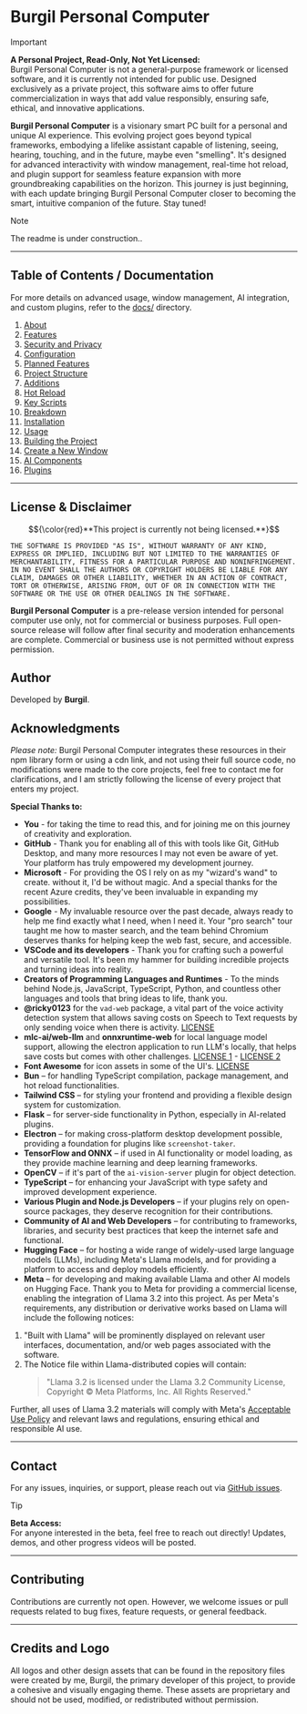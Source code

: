 # Burgil Personal Computer

> [!IMPORTANT]
> **A Personal Project, Read-Only, Not Yet Licensed:**  
> Burgil Personal Computer is not a general-purpose framework or licensed software, and it is currently not intended for public use. Designed exclusively as a private project, this software aims to offer future commercialization in ways that add value responsibly, ensuring safe, ethical, and innovative applications.

**Burgil Personal Computer** is a visionary smart PC built for a personal and unique AI experience. This evolving project goes beyond typical frameworks, embodying a lifelike assistant capable of listening, seeing, hearing, touching, and in the future, maybe even "smelling". It's designed for advanced interactivity with window management, real-time hot reload, and plugin support for seamless feature expansion with more groundbreaking capabilities on the horizon. This journey is just beginning, with each update bringing Burgil Personal Computer closer to becoming the smart, intuitive companion of the future. Stay tuned!

> [!NOTE]
> The readme is under construction..

---

## Table of Contents / Documentation

For more details on advanced usage, window management, AI integration, and custom plugins, refer to the [docs/](docs/) directory.

1. [About](docs/about.md)
2. [Features](docs/features.md)
3. [Security and Privacy](docs/security-and-privacy.md)
4. [Configuration](docs/configuration.md)
5. [Planned Features](docs/planned-features.md)
6. [Project Structure](docs/project-structure.md)
7. [Additions](docs/additions.md)
8. [Hot Reload](docs/hotreload.md)
9. [Key Scripts](docs/key-scripts.md)
10. [Breakdown](docs/breakdown.md)
11. [Installation](docs/installation.md)
12. [Usage](docs/usage.md)
13. [Building the Project](docs/building.md)
14. [Create a New Window](docs/new-window.md)
15. [AI Components](docs/ai-components.md)
16. [Plugins](docs/plugins.md)

---

## License & Disclaimer

$${\color{red}**This project is currently not being licensed.**}$$

```text
THE SOFTWARE IS PROVIDED "AS IS", WITHOUT WARRANTY OF ANY KIND, EXPRESS OR IMPLIED, INCLUDING BUT NOT LIMITED TO THE WARRANTIES OF MERCHANTABILITY, FITNESS FOR A PARTICULAR PURPOSE AND NONINFRINGEMENT. IN NO EVENT SHALL THE AUTHORS OR COPYRIGHT HOLDERS BE LIABLE FOR ANY CLAIM, DAMAGES OR OTHER LIABILITY, WHETHER IN AN ACTION OF CONTRACT, TORT OR OTHERWISE, ARISING FROM, OUT OF OR IN CONNECTION WITH THE SOFTWARE OR THE USE OR OTHER DEALINGS IN THE SOFTWARE.
```

**Burgil Personal Computer** is a pre-release version intended for personal computer use only, not for commercial or business purposes. Full open-source release will follow after final security and moderation enhancements are complete. Commercial or business use is not permitted without express permission.

## Author

Developed by **Burgil**.

## Acknowledgments

*Please note:* Burgil Personal Computer integrates these resources in their npm library form or using a cdn link, and not using their full source code, no modifications were made to the core projects, feel free to contact me for clarifications, and I am strictly following the license of every project that enters my project.

**Special Thanks to:**

- **You** - for taking the time to read this, and for joining me on this journey of creativity and exploration.
- **GitHub** - Thank you for enabling all of this with tools like Git, GitHub Desktop, and many more resources I may not even be aware of yet. Your platform has truly empowered my development journey.
- **Microsoft** - For providing the OS I rely on as my "wizard's wand" to create. without it, I'd be without magic. And a special thanks for the recent Azure credits, they've been invaluable in expanding my possibilities.
- **Google** - My invaluable resource over the past decade, always ready to help me find exactly what I need, when I need it. Your "pro search" tour taught me how to master search, and the team behind Chromium deserves thanks for helping keep the web fast, secure, and accessible.
- **VSCode and its developers** - Thank you for crafting such a powerful and versatile tool. It's been my hammer for building incredible projects and turning ideas into reality.
- **Creators of Programming Languages and Runtimes** - To the minds behind Node.js, JavaScript, TypeScript, Python, and countless other languages and tools that bring ideas to life, thank you.
- **@ricky0123** for the `vad-web` package, a vital part of the voice activity detection system that allows saving costs on Speech to Text requests by only sending voice when there is activity. [LICENSE](https://github.com/ricky0123/vad/tree/master?tab=License-1-ov-file#readme)
- **mlc-ai/web-llm** and **onnxruntime-web** for local language model support, allowing the electron application to run LLM's locally, that helps save costs but comes with other challenges. [LICENSE 1](https://github.com/mlc-ai/web-llm?tab=Apache-2.0-1-ov-file#readme) - [LICENSE 2](https://github.com/Microsoft/onnxruntime?tab=MIT-1-ov-file#readme)
- **Font Awesome** for icon assets in some of the UI's. [LICENSE](https://fontawesome.com/v4/license/)
- **Bun** – for handling TypeScript compilation, package management, and hot reload functionalities.
- **Tailwind CSS** – for styling your frontend and providing a flexible design system for customization.
- **Flask** – for server-side functionality in Python, especially in AI-related plugins.
- **Electron** – for making cross-platform desktop development possible, providing a foundation for plugins like `screenshot-taker`.
- **TensorFlow and ONNX** – if used in AI functionality or model loading, as they provide machine learning and deep learning frameworks.
- **OpenCV** – if it's part of the `ai-vision-server` plugin for object detection.
- **TypeScript** – for enhancing your JavaScript with type safety and improved development experience.
- **Various Plugin and Node.js Developers** – if your plugins rely on open-source packages, they deserve recognition for their contributions.
- **Community of AI and Web Developers** – for contributing to frameworks, libraries, and security best practices that keep the internet safe and functional.
- **Hugging Face** – for hosting a wide range of widely-used large language models (LLMs), including Meta's Llama models, and for providing a platform to access and deploy models efficiently.
- **Meta** – for developing and making available Llama and other AI models on Hugging Face. Thank you to Meta for providing a commercial license, enabling the integration of Llama 3.2 into this project. As per Meta's requirements, any distribution or derivative works based on Llama will include the following notices:

1. "Built with Llama" will be prominently displayed on relevant user interfaces, documentation, and/or web pages associated with the software.
2. The Notice file within Llama-distributed copies will contain:
   > "Llama 3.2 is licensed under the Llama 3.2 Community License, Copyright © Meta Platforms, Inc. All Rights Reserved."

Further, all uses of Llama 3.2 materials will comply with Meta's [Acceptable Use Policy](https://www.llama.com/llama3_2/use-policy) and relevant laws and regulations, ensuring ethical and responsible AI use.

---

## Contact

For any issues, inquiries, or support, please reach out via [GitHub issues](https://github.com/burgil/BurgilPC/issues).

> [!TIP]
> **Beta Access:**  
> For anyone interested in the beta, feel free to reach out directly! Updates, demos, and other progress videos will be posted.

---

## Contributing

Contributions are currently not open. However, we welcome issues or pull requests related to bug fixes, feature requests, or general feedback.

---

## Credits and Logo

All logos and other design assets that can be found in the repository files were created by me, Burgil, the primary developer of this project, to provide a cohesive and visually engaging theme. These assets are proprietary and should not be used, modified, or redistributed without permission.
